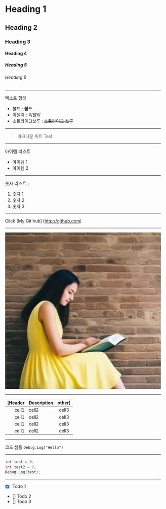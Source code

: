 

# Heading 1
## Heading 2
### Heading 3
#### Heading 4
##### Heading 5
###### Heading 6

---

텍스트 형태
+ 볼드 : **볼드**
+ 이탤릭 : *이탤릭*
+ 스트라이크쓰루 : ~~스트라이크 쓰루~~

---

> 마크다운 쿼트 Test

---

아이템 리스트
* 아이템 1
* 아이템 2

---

숫자 리스트 :
1. 숫자 1
2. 숫자 2
3. 숫자 3

---

Click [My Git hub] (http://github.com)

---

![image](https://github.com/ofase/Unity_2023_test_001/blob/main/Stable_Diffusion/00016-44899413.png?raw=true)

---

[Header|Description|other]
|--:|:--|:--:|
|cell1|cell2|cell3|
|cell1|cell2|cell3|
|cell1|cell2|cell3|
|cell1|cell2|cell3|

---

코드 샘플 `Debug.Log("Hello")`

---

```c#
int test = 0;
int test2 = 2;
Debug.Log(test);
```
---

- [X] Todo 1
- [] Todo 2
- [] Todo 3

